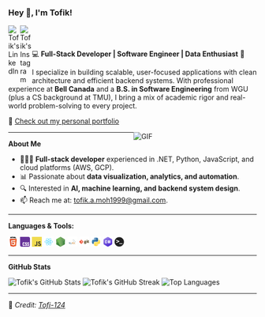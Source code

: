<h3 title="hehehe"> Hey 👋, I'm Tofik!</h3>

<a href="https://www.linkedin.com/in/tofik-mohammed-700289189/">
  <img align="left" alt="Tofik's LinkedIn" width="24px" src="https://cdn.jsdelivr.net/npm/simple-icons@v3/icons/linkedin.svg" />
</a>
<a href="https://www.instagram.com/tofik_prv/">
  <img align="left" alt="Tofik's Instagram" width="24px" src="https://cdn.jsdelivr.net/npm/simple-icons@v3/icons/instagram.svg" />
</a>

<br />
<br />

💻 **Full-Stack Developer | Software Engineer | Data Enthusiast** 🚀  

I specialize in building scalable, user-focused applications with clean architecture and efficient backend systems. With professional experience at **Bell Canada** and a **B.S. in Software Engineering** from WGU (plus a CS background at TMU), I bring a mix of academic rigor and real-world problem-solving to every project.

🔗 [Check out my personal portfolio](https://agile-sea-54288.herokuapp.com)  

<img align="right" alt="GIF" src="https://i.pinimg.com/originals/e4/26/70/e426702edf874b181aced1e2fa5c6cde.gif" width="250"/>

---

**About Me**  

- 👨🏽‍💻 **Full-stack developer** experienced in .NET, Python, JavaScript, and cloud platforms (AWS, GCP).  
- 📊 Passionate about **data visualization, analytics, and automation**.  
- 🔍 Interested in **AI, machine learning, and backend system design**.  
- 📫 Reach me at: [tofik.a.moh1999@gmail.com](mailto:tofik.a.moh1999@gmail.com).  

---

**Languages & Tools:**  

<code><img height="20" src="https://raw.githubusercontent.com/github/explore/main/topics/html/html.png"></code>
<code><img height="20" src="https://raw.githubusercontent.com/github/explore/main/topics/css/css.png"></code>
<code><img height="20" src="https://raw.githubusercontent.com/github/explore/main/topics/javascript/javascript.png"></code>
<code><img height="20" src="https://raw.githubusercontent.com/github/explore/main/topics/react/react.png"></code>
<code><img height="20" src="https://raw.githubusercontent.com/github/explore/main/topics/nodejs/nodejs.png"></code>
<code><img height="20" src="https://raw.githubusercontent.com/github/explore/main/topics/mysql/mysql.png"></code>
<code><img height="20" src="https://raw.githubusercontent.com/github/explore/main/topics/git/git.png"></code>
<code><img height="20" src="https://raw.githubusercontent.com/github/explore/main/topics/python/python.png"></code>
<code><img height="20" src="https://raw.githubusercontent.com/github/explore/main/topics/csharp/csharp.png"></code>
<code><img height="20" src="https://raw.githubusercontent.com/github/explore/main/topics/terminal/terminal.png"></code>

---

**GitHub Stats**  

<img src="https://github-readme-stats.vercel.app/api?username=tofi-124&show_icons=true&hide_border=true&count_private=true&theme=shades-of-purple&icon_color=fad000" alt="Tofik's GitHub Stats">
<img src="https://github-readme-streak-stats.herokuapp.com/?user=tofi-124&count_private=true&theme=radical" alt="Tofik's GitHub Streak" />
<img width=500 src="https://github-readme-stats.vercel.app/api/top-langs/?username=tofi-124&count_private=true&theme=radical" alt="Top Languages" />

---

📌 *Credit: [Tofi-124](https://github.com/Tofi-124)*
